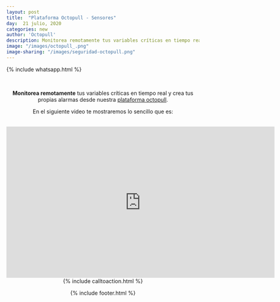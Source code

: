 ```yaml
---
layout: post
title:  "Plataforma Octopull - Sensores"
day:  21 julio, 2020
categories: new
author: 'Octopull'
description: Monitorea remotamente tus variables críticas en tiempo real y crea tus propias alarmas desde nuestra plataforma octopull.
image: "/images/octopull_.png"
image-sharing: "/images/seguridad-octopull.png"
---
```


{% include whatsapp.html %}

<div class="row post-text text-center" style="text-align: center;">
    <div class="col-md-1"></div>
    <div class="col-md-9">
    <br>

<p><b>Monitorea remotamente</b> tus variables críticas en tiempo real y crea tus propias alarmas desde nuestra <a href="https://octopull.cl/" target="_blank">plataforma octopull</a>.</p>
<p>En el siguiente video te mostraremos lo sencillo que es:</p>
<br>

<iframe width="700" height="395" src="https://www.youtube.com/embed/9ShKKbAHiQI" frameborder="0" allow="accelerometer; autoplay; encrypted-media; gyroscope; picture-in-picture" allowfullscreen></iframe>

<div style="margin:;">{% include calltoaction.html %}</div>

{% include footer.html %}
<div class="col-md-3">
</div>